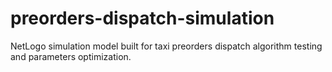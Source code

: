 # preorders-dispatch-simulation

NetLogo simulation model built for taxi preorders dispatch algorithm testing and parameters optimization.
